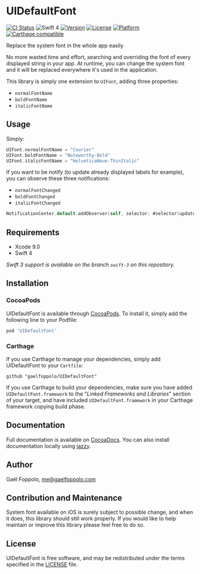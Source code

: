 # UIDefaultFont

[![CI Status](http://img.shields.io/travis/gaelfoppolo/UIDefaultFont.svg?style=flat)](https://travis-ci.org/gaelfoppolo/UIDefaultFont)
![Swift 4](https://img.shields.io/badge/Swift-4-orange.svg)
[![Version](https://img.shields.io/cocoapods/v/UIDefaultFont.svg?style=flat)](http://cocoapods.org/pods/UIDefaultFont)
[![License](https://img.shields.io/cocoapods/l/UIDefaultFont.svg?style=flat)](http://cocoapods.org/pods/UIDefaultFont)
[![Platform](https://img.shields.io/cocoapods/p/UIDefaultFont.svg?style=flat)](http://cocoapods.org/pods/UIDefaultFont)
[![Carthage compatible](https://img.shields.io/badge/Carthage-compatible-4BC51D.svg?style=flat)](https://github.com/Carthage/Carthage)

Replace the system font in the whole app easily

No more wasted time and effort, searching and overriding the font of every displayed string in your app. At runtime, you can change the system font and it will be replaced everywhere it's used in the application.

This library is simply one extension to `UIFont`, adding three properties:
* `normalFontName`
* `boldFontName`
* `italicFontName`

## Usage

Simply:

```swift
UIFont.normalFontName = "Courier"
UIFont.boldFontName = "Noteworthy-Bold"
UIFont.italicFontName = "HelveticaNeue-ThinItalic"
```

If you want to be notify (to update already displayed labels for example), you can observe these three notifications:
* `normalFontChanged`
* `boldFontChanged`
* `italicFontChanged`

```swift
NotificationCenter.default.addObserver(self, selector: #selector(updateNormalFont), name: .normalFontChanged, object: nil)
```

## Requirements

* Xcode 9.0
* Swift 4

*Swift 3 support is available on the branch `swift-3` on this repository.*

## Installation

### CocoaPods

UIDefaultFont is available through [CocoaPods](http://cocoapods.org). To install
it, simply add the following line to your Podfile:

```ruby
pod 'UIDefaultFont'
```

### Carthage

If you use Carthage to manage your dependencies, simply add
UIDefaultFont to your `Cartfile`:

```
github "gaelfoppolo/UIDefaultFont"
```

If you use Carthage to build your dependencies, make sure you have added `UIDefaultFont.framework` to the "_Linked Frameworks and Libraries_" section of your target, and have included `UIDefaultFont.framework` in your Carthage framework copying build phase.

## Documentation

Full documentation is available on [CocoaDocs](http://cocoadocs.org/docsets/UIDefaultFont/). You can also install documentation locally using [jazzy](https://github.com/realm/jazzy).

## Author

Gaël Foppolo, me@gaelfoppolo.com

## Contribution and Maintenance 
System font available on iOS is surely subject to possible change,
and when it does, this library should still work properly.
If you would like to help maintain or improve this library please feel free to do so. 

## License

UIDefaultFont is free software, and may be redistributed under the terms specified in the [LICENSE] file.

[LICENSE]: /LICENSE